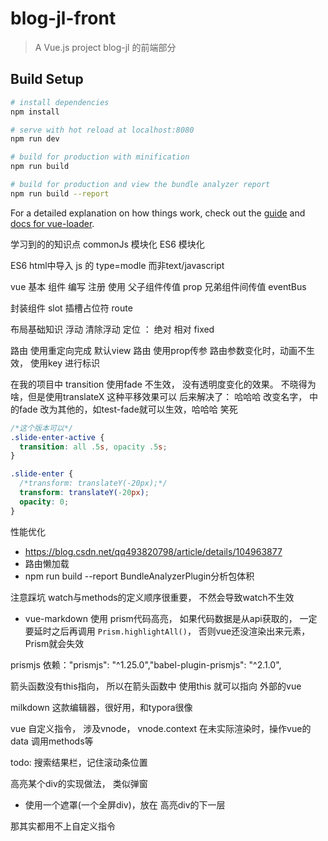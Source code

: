 # blog-jl-front

> A Vue.js project
> blog-jl 的前端部分

## Build Setup

``` bash
# install dependencies
npm install

# serve with hot reload at localhost:8080
npm run dev

# build for production with minification
npm run build

# build for production and view the bundle analyzer report
npm run build --report
```

For a detailed explanation on how things work, check out the [guide](http://vuejs-templates.github.io/webpack/)
and [docs for vue-loader](http://vuejs.github.io/vue-loader).

学习到的的知识点 commonJs 模块化 ES6 模块化

ES6 html中导入 js 的 type=modle 而非text/javascript

vue 基本 组件 编写 注册 使用 父子组件传值 prop 兄弟组件间传值 eventBus

封装组件 slot 插槽占位符 route

布局基础知识 浮动 清除浮动 定位 ： 绝对 相对 fixed

路由 使用重定向完成 默认view
路由 使用prop传参
路由参数变化时，动画不生效， 使用key 进行标识


在我的项目中 transition 使用fade 不生效， 没有透明度变化的效果。 不晓得为啥，但是使用translateX 这种平移效果可以
后来解决了： 哈哈哈 改变名字，<transition name='fade'> 中的fade 改为其他的，如test-fade就可以生效，哈哈哈 笑死

```css
/*这个版本可以*/
.slide-enter-active {
  transition: all .5s, opacity .5s;
}

.slide-enter {
  /*transform: translateY(-20px);*/
  transform: translateY(-20px);
  opacity: 0;
}
```


性能优化
- https://blog.csdn.net/qq493820798/article/details/104963877
- 路由懒加载
- npm run build --report BundleAnalyzerPlugin分析包体积 


注意踩坑
watch与methods的定义顺序很重要， 不然会导致watch不生效
- vue-markdown 使用 prism代码高亮，
  如果代码数据是从api获取的， 一定要延时之后再调用 `Prism.highlightAll()`， 否则vue还没渲染出来元素，Prism就会失效
  
prismjs 依赖："prismjs": "^1.25.0","babel-plugin-prismjs": "^2.1.0",

箭头函数没有this指向， 所以在箭头函数中 使用this 就可以指向 外部的vue

milkdown 这款编辑器，很好用，和typora很像


vue 自定义指令， 涉及vnode， vnode.context 在未实际渲染时，操作vue的data 调用methods等

todo:
搜索结果栏，记住滚动条位置


高亮某个div的实现做法， 类似弹窗
- 使用一个遮罩(一个全屏div)，放在 高亮div的下一层

那其实都用不上自定义指令
